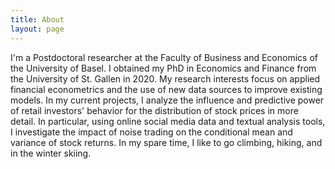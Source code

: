 ```yaml
---
title: About
layout: page
---
```


<p>I'm a Postdoctoral researcher at the Faculty of Business and Economics of the University
of Basel. I obtained my PhD in Economics and Finance from the University of St. Gallen in 
2020. My research interests focus on applied financial econometrics and the use of new data 
sources to improve existing models. In my current projects, I analyze 
the influence and predictive power of retail investors' behavior for the 
distribution of stock prices in more detail. In particular, using online social 
media data and textual analysis tools, I investigate the impact of noise trading 
on the conditional mean and variance of stock returns. In my spare time, I like to
go climbing, hiking, and in the winter skiing. </p>

